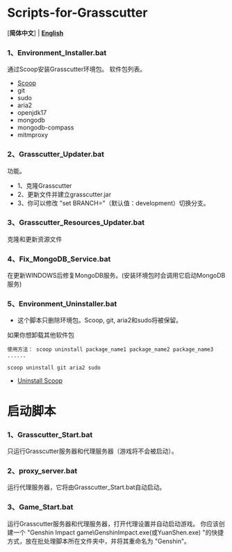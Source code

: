 # Scripts-for-Grasscutter

[**简体中文**] | [**English**](README.md)
### 1、Environment_Installer.bat
通过Scoop安装Grasscutter环境包。
软件包列表。
- [Scoop](https://github.com/ScoopInstaller/Scoop)
- git
- sudo
- aria2
- openjdk17
- mongodb
- mongodb-compass
- mitmproxy

### 2、Grasscutter_Updater.bat
功能。
- 1、克隆Grasscutter
- 2、更新文件并建立grasscutter.jar
- 3、你可以修改 "set BRANCH="（默认值：development）切换分支。

### 3、Grasscutter_Resources_Updater.bat
克隆和更新资源文件

### 4、Fix_MongoDB_Service.bat
在更新WINDOWS后修复MongoDB服务。(安装环境包时会调用它启动MongoDB服务)

### 5、Environment_Uninstaller.bat

- 这个脚本只删除环境包。Scoop, git, aria2和sudo将被保留。

如果你想卸载其他软件包 

```
使用方法： scoop uninstall package_name1 package_name2 package_name3 ......

scoop uninstall git aria2 sudo

```
- [Uninstall Scoop](https://github.com/ScoopInstaller/Scoop/wiki/Uninstalling-Scoop)

# 启动脚本

### 1、Grasscutter_Start.bat
只运行Grasscutter服务器和代理服务器（游戏将不会被启动）。

### 2、proxy_server.bat
运行代理服务器，它将由Grasscutter_Start.bat自动启动。

### 3、Game_Start.bat
运行Grasscutter服务器和代理服务器，打开代理设置并自动启动游戏。
你应该创建一个 "Genshin Impact game\GenshinImpact.exe(或YuanShen.exe) "的快捷方式，放在批处理脚本所在文件夹中，并将其重命名为 "Genshin"。
